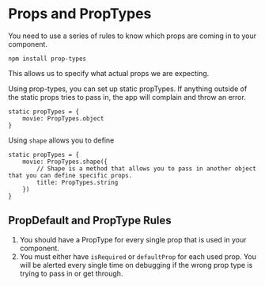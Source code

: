 # Props and PropTypes

You need to use a series of rules to know which props are coming in to your component.

`npm install prop-types`

This allows us to specify what actual props we are expecting.

Using prop-types, you can set up static propTypes. If anything outside of the static props tries to pass in, the app will complain and throw an error.

```
static propTypes = {
    movie: PropTypes.object
}
```
Using `shape` allows you to define
```
static propTypes = {
    movie: PropTypes.shape({
        // Shape is a method that allows you to pass in another object that you can define specific props.
        title: PropTypes.string
    })
}
```

## PropDefault and PropType Rules
1. You should have a PropType for every single prop that is used in your component.
2. You must either have `isRequired` or `defaultProp` for each used prop. You will be alerted every single time on debugging if the wrong prop type is trying to pass in or get through.
